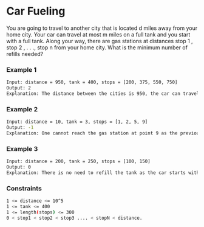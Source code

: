 # Car Fueling

You are going to travel to another city that is located d miles away from your home city. Your car can travel
at most m miles on a full tank and you start with a full tank. Along your way, there are gas stations at
distances stop 1 , stop 2 , . . ., stop n from your home city. What is the minimum number of refills needed?

### Example 1
```sh
Input: distance = 950, tank = 400, stops = [200, 375, 550, 750] 
Output: 2
Explanation: The distance between the cities is 950, the car can travel at most 400 miles on a full tank. It sufficesto make two refills: at points 375 and 750. This is the minimum number of refills as with a single refill one would only be able to travel at most 800 miles.
```

### Example 2
```sh
Input: distance = 10, tank = 3, stops = [1, 2, 5, 9] 
Output: -1
Explanation: One cannot reach the gas station at point 9 as the previous gas station is too far away.
```

### Example 3
```sh
Input: distance = 200, tank = 250, stops = [100, 150] 
Output: 0
Explanation: There is no need to refill the tank as the car starts with a full tank and can travel for 250 miles whereas the distance to the destination point is 200 miles.
```

### Constraints
```sh
1 <= distance <= 10^5
1 <= tank <= 400
1 <= length(stops) <= 300
0 < stop1 < stop2 < stop3 .... < stopN < distance. 
```
